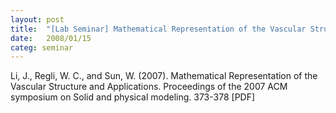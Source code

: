 ```yaml
---
layout: post
title:  "[Lab Seminar] Mathematical Representation of the Vascular Structure and Applications"
date:   2008/01/15
categ: seminar
---
```




Li, J., Regli, W. C., and Sun, W. (2007). Mathematical Representation of the Vascular Structure and Applications. Proceedings of the 2007 ACM symposium on Solid and physical modeling. 373-378 [PDF]







 

